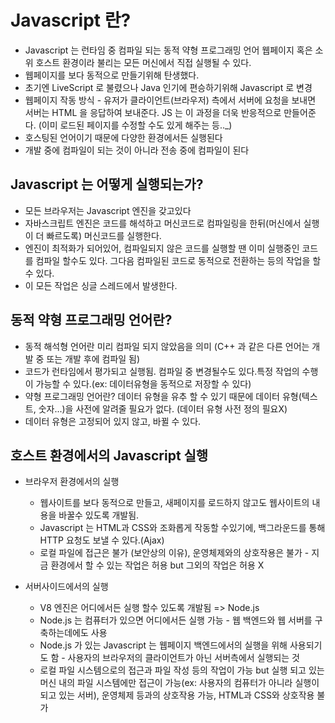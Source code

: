 # Javascript 란?

- Javascript 는 런타임 중 컴파일 되는 동적 약형 프로그래밍 언어
  웹페이지 혹은 소위 호스트 환경이라 불리는 모든 머신에서 직접 실행될 수 있다.
- 웹페이지를 보다 동적으로 만들기위해 탄생했다.
- 초기엔 LiveScript 로 불렸으나 Java 인기에 편승하기위해 Javascript 로 변경
- 웹페이지 작동 방식 - 유저가 클라이언트(브라우저) 측에서 서버에 요청을 보내면 서버는 HTML 을 응답하여 보내준다. JS 는 이 과정을 더욱 반응적으로 만들어준다. (이미 로드된 페이지를 수정할 수도 있게 해주는 등..\_)
- 호스팅된 언어이기 때문에 다양한 환경에서든 실행된다
- 개발 중에 컴파일이 되는 것이 아니라 전송 중에 컴파일이 된다

## Javascript 는 어떻게 실행되는가?

- 모든 브라우저는 Javascript 엔진을 갖고있다
- 자바스크립트 엔진은 코드를 해석하고 머신코드로 컴파일링을 한뒤(머신에서 실행이 더 빠르도록) 머신코드를 실행한다.
- 엔진이 최적화가 되어있어, 컴파일되지 않은 코드를 실행할 땐 이미 실행중인 코드를 컴파일 할수도 있다. 그다음 컴파일된 코드로 동적으로 전환하는 등의 작업을 할 수 있다.
- 이 모든 작업은 싱글 스레드에서 발생한다.

## 동적 약형 프로그래밍 언어란?

- 동적 해석형 언어란 미리 컴파일 되지 않았음을 의미 (C++ 과 같은 다른 언어는 개발 중 또는 개발 후에 컴파일 됨)
- 코드가 런타임에서 평가되고 실행됨. 컴파일 중 변경될수도 있다.특정 작업의 수행이 가능할 수 있다.(ex: 데이터유형을 동적으로 저장할 수 있다)
- 약형 프로그래밍 언어란? 데이터 유형을 유추 할 수 있기 때문에 데이터 유형(텍스트, 숫자...)을 사전에 알려줄 필요가 없다. (데이터 유형 사전 정의 필요X)
- 데이터 유형은 고정되어 있지 않고, 바뀔 수 있다.

## 호스트 환경에서의 Javascript 실행

- 브라우저 환경에서의 실행

  - 웹사이트를 보다 동적으로 만들고, 새페이지를 로드하지 않고도 웹사이트의 내용을 바꿀수 있도록 개발됨.
  - Javascript 는 HTML과 CSS와 조화롭게 작동할 수있기에, 백그라운드를 통해 HTTP 요청도 보낼 수 있다.(Ajax)
  - 로컬 파일에 접근은 불가 (보안상의 이유), 운영체제와의 상호작용은 불가 - 지금 환경에서 할 수 있는 작업은 허용 but 그외의 작업은 허용 X

- 서버사이드에서의 실행
  - V8 엔진은 어디에서든 실행 할수 있도록 개발됨 => Node.js
  - Node.js 는 컴퓨터가 있으면 어디에서든 실행 가능 - 웹 백엔드와 웹 서버를 구축하는데에도 사용
  - Node.js 가 있는 Javascript 는 웹페이지 백엔드에서의 실행을 위해 사용되기도 함 - 사용자의 브라우저의 클라이언트가 아닌 서버측에서 실행되는 것
  - 로컬 파일 시스템으로의 접근과 파일 작성 등의 작업이 가능 but 실행 되고 있는 머신 내의 파일 시스템에만 접근이 가능(ex: 사용자의 컴퓨터가 아니라 실행이 되고 있는 서버), 운영체제 등과의 상호작용 가능, HTML과 CSS와 상호작용 불가
